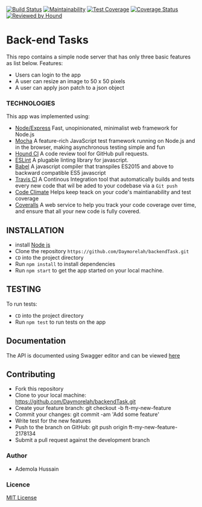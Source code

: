 [![Build Status](https://travis-ci.org/Daymorelah/backendTask.svg?branch=development)](https://travis-ci.org/Daymorelah/backendTask)
[![Maintainability](https://api.codeclimate.com/v1/badges/50d9e9a0e63b4b5d1d5e/maintainability)](https://codeclimate.com/github/Daymorelah/backendTask/maintainability)
[![Test Coverage](https://api.codeclimate.com/v1/badges/50d9e9a0e63b4b5d1d5e/test_coverage)](https://codeclimate.com/github/Daymorelah/backendTask/test_coverage)
[![Coverage Status](https://coveralls.io/repos/github/Daymorelah/backendTask/badge.svg)](https://coveralls.io/github/Daymorelah/backendTask)
[![Reviewed by Hound](https://img.shields.io/badge/Reviewed_by-Hound-8E64B0.svg)](https://houndci.com)

# Back-end Tasks
This repo contains a simple node server that has only three basic features as list below.
Features:
- Users can login to the app
- A user can resize an image to 50 x 50 pixels
- A user can apply json patch to a json object 

### TECHNOLOGIES
This app was implemented using:
* [Node/Express](https://expressjs.com/) Fast, unopinionated, minimalist web framework for Node.js
* [Mocha](https://mochajs.org/) A feature-rich JavaScript test framework running on Node.js and in the browser, making asynchronous testing simple and fun
* [Hound CI](https://houndci.com) A code review tool for GitHub pull requests.
* [ESLint](https://eslint.org/) A plugable linting library for javascript.
* [Babel](https://babeljs.io/docs/en/) A javascript compiler that transpiles ES2015 and above to backward compatible ES5 javascript
* [Travis CI](https://docs.travis-ci.com/) A Continous Integration tool that automatically builds and tests every new code that wil be aded to your codebase via a `Git push`
* [Code Climate](https://codeclimate.com/) Helps keep teack on your code's maintianability and test coverage
* [Coveralls](https://coveralls.io/) A web service to help you track your code coverage over time, and ensure that all your new code is fully covered. 

## INSTALLATION
 * install [Node js](https://nodejs.org/en/)
 * Clone the repository `https://github.com/Daymorelah/backendTask.git` 
 * `CD` into the project directory
 * Run `npm install` to install dependencies
 * Run `npm start` to get the app started on your local machine.
 
## TESTING
To run tests:
* `CD` into the project directory
* Run `npm test` to run tests on the app

## Documentation
The API is documented using Swagger editor and can be viewed [here](https://app.swaggerhub.com/apis-docs/Daymorelah/Hackerbay/v1)

## Contributing
* Fork this repository
* Clone to your local machine: https://github.com/Daymorelah/backendTask.git
* Create your feature branch: git checkout -b ft-my-new-feature
* Commit your changes: git commit -am 'Add some feature'
* Write test for the new features
* Push to the branch on GitHub: git push origin ft-my-new-feature-2178134
* Submit a pull request against the development branch

### Author
* Ademola Hussain

### Licence
[MIT License](https://github.com/Daymorelah/backendTask/blob/development/LICENSE)
 

